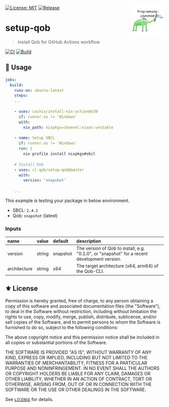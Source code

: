 [![License: MIT](https://img.shields.io/badge/License-MIT-green.svg)](https://opensource.org/licenses/MIT)
[![Release](https://img.shields.io/github/release/cl-qob/setup-qob.svg?logo=github)](https://github.com/cl-qob/setup-qob/releases/latest)
<a href="#"><img align="right" src="https://raw.githubusercontent.com/cl-qob/cli/master/docs/static/logo.png" width="20%"></a>

# setup-qob
> Install Qob for GitHub Actions workflow

[![CI](https://github.com/cl-qob/setup-qob/actions/workflows/test.yml/badge.svg)](https://github.com/cl-qob/setup-qob/actions/workflows/test.yml)
[![Build](https://github.com/cl-qob/setup-qob/actions/workflows/build.yml/badge.svg)](https://github.com/cl-qob/setup-qob/actions/workflows/build.yml)

## 🔨 Usage

```yml
jobs:
  build:
    runs-on: ubuntu-latest
    steps:
    ...

    - uses: cachix/install-nix-action@v30
      if: runner.os != 'Windows'
      with:
        nix_path: nixpkgs=channel:nixos-unstable

    - name: Setup SBCL
      if: runner.os != 'Windows'
      run: |
        nix profile install nixpkgs#sbcl

    # Install Qob
    - uses: cl-qob/setup-qob@master
      with:
        version: 'snapshot'

    ...
```

This example is testing your package in below environment.

* SBCL: `2.4.2`
* Qob: `snapshot` (latest)

### Inputs

| name         | value  | default  | description                                                                                  |
|:-------------|:-------|:---------|:---------------------------------------------------------------------------------------------|
| version      | string | snapshot | The version of Qob to install, e.g. "0.1.0", or "snapshot" for a recent development version. |
| architecture | string | x64      | The target architecture (x64, arm64) of the Qob-CLI.                                         |

## ⚜️ License

Permission is hereby granted, free of charge, to any person obtaining a copy
of this software and associated documentation files (the "Software"), to deal
in the Software without restriction, including without limitation the rights
to use, copy, modify, merge, publish, distribute, sublicense, and/or sell
copies of the Software, and to permit persons to whom the Software is
furnished to do so, subject to the following conditions:

The above copyright notice and this permission notice shall be included in all
copies or substantial portions of the Software.

THE SOFTWARE IS PROVIDED "AS IS", WITHOUT WARRANTY OF ANY KIND, EXPRESS OR
IMPLIED, INCLUDING BUT NOT LIMITED TO THE WARRANTIES OF MERCHANTABILITY,
FITNESS FOR A PARTICULAR PURPOSE AND NONINFRINGEMENT. IN NO EVENT SHALL THE
AUTHORS OR COPYRIGHT HOLDERS BE LIABLE FOR ANY CLAIM, DAMAGES OR OTHER
LIABILITY, WHETHER IN AN ACTION OF CONTRACT, TORT OR OTHERWISE, ARISING FROM,
OUT OF OR IN CONNECTION WITH THE SOFTWARE OR THE USE OR OTHER DEALINGS IN THE
SOFTWARE.

See [`LICENSE`](./LICENSE) for details.
